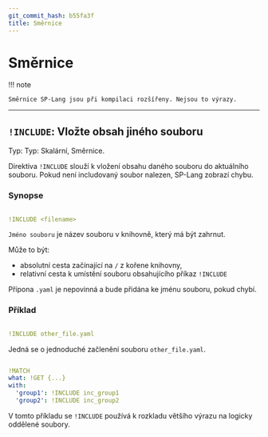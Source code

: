 ```yaml
---
git_commit_hash: b55fa3f
title: Směrnice
---
```


# Směrnice


!!! note

	
	
	
	Směrnice SP-Lang jsou při kompilaci rozšířeny. Nejsou to výrazy.
	

--- 

## `!INCLUDE`: Vložte obsah jiného souboru 

Typ: Typ: Skalární, Směrnice.

Direktiva `!INCLUDE` slouží k vložení obsahu daného souboru do aktuálního souboru.
Pokud není includovaný soubor nalezen, SP-Lang zobrazí chybu.


### Synopse
```yaml

!INCLUDE <filename>
```

`Jméno souboru` je název souboru v knihovně, který má být zahrnut.

Může to být:

* absolutní cesta začínající na `/` z kořene knihovny,
* relativní cesta k umístění souboru obsahujícího příkaz `!INCLUDE`
  
Přípona `.yaml` je nepovinná a bude přidána ke jménu souboru, pokud chybí.

### Příklad
```yaml

!INCLUDE other_file.yaml
```

Jedná se o jednoduché začlenění souboru `other_file.yaml`.
  
```yaml

!MATCH
what: !GET {...}
with:
  'group1': !INCLUDE inc_group1
  'group2': !INCLUDE inc_group2
```

V tomto příkladu se `!INCLUDE` používá k rozkladu většího výrazu na logicky oddělené soubory.
